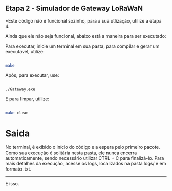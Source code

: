 ## Etapa 2 - Simulador de Gateway LoRaWaN ##

*Este código não é funcional sozinho, para a sua utlização, utilize a etapa 4.

Ainda que ele não seja funcional, abaixo está a maneira para ser executado:

Para executar, inicie um terminal em sua pasta, para compilar e gerar um executavél, utilize:

```bash

make

```

Após, para executar, use:

```bash

./Gateway.exe

```

E para limpar, utilize:

```bash

make clean

```

# Saida #

No terminal, é exibido o início do código e a espera pelo primeiro pacote. Como sua execução é solitária nesta pasta, ele nunca encerra automaticamente, sendo necessário utilizar CTRL + C para finalizá-lo. Para mais detalhes da execução, acesse os logs, localizados na pasta logs/ e em formato .txt.

--------------------------------

É isso. 
